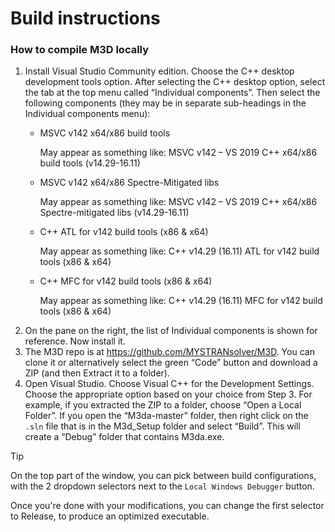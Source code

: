 # Build instructions

### How to compile M3D locally

1. Install Visual Studio Community edition. Choose the C++ desktop development tools option.
After selecting the C++ desktop option, select the tab at the top menu called “Individual components”. Then select the following components (they may be in separate sub-headings in the Individual components menu):
   - MSVC v142 x64/x86 build tools

     May appear as something like: MSVC v142 – VS 2019 C++ x64/x86 build tools (v14.29-16.11)
   - MSVC v142 x64/x86 Spectre-Mitigated libs

     May appear as something like: MSVC v142 – VS 2019 C++ x64/x86 Spectre-mitigated libs (v14.29-16.11)
   - C++ ATL for v142 build tools (x86 & x64)

     May appear as something like: C++ v14.29 (16.11) ATL for v142 build tools (x86 & x64)
   - C++ MFC for v142 build tools (x86 & x64)

     May appear as something like: C++ v14.29 (16.11) MFC for v142 build tools (x86 & x64)
1. On the pane on the right, the list of Individual components is shown for reference. Now install it.
2. The M3D repo is at https://github.com/MYSTRANsolver/M3D. You can clone it or alternatively select the green “Code” button and download a ZIP (and then Extract it to a folder).
3. Open Visual Studio. Choose Visual C++ for the Development Settings. Choose the appropriate option based on your choice from Step 3. For example, if you extracted the ZIP to a folder, choose “Open a Local Folder”. If you open the “M3da-master” folder, then right click on the `.sln` file that is in the M3d_Setup folder and select “Build”. This will create a “Debug” folder that contains M3da.exe.

> [!TIP]
> On the top part of the window, you can pick between build configurations, with the 2 dropdown selectors next to the `Local Windows Debugger` button.
>
> Once you're done with your modifications, you can change the first selector to Release, to produce an optimized executable.